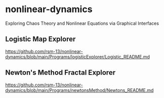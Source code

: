 # nonlinear-dynamics
Exploring Chaos Theory and Nonlinear Equations via Graphical Interfaces

## Logistic Map Explorer
https://github.com/rsm-13/nonlinear-dynamics/blob/main/Programs/logisticExplorer/Logistic_README.md

## Newton's Method Fractal Explorer
https://github.com/rsm-13/nonlinear-dynamics/blob/main/Programs/newtonsMethod/Newtons_README.md
